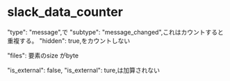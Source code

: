 # slack_data_counter

"type": "message",で
"subtype": "message_changed",これはカウントすると重複する。
"hidden": true,をカウントしない

"files": 要素のsize がbyte

"is_external": false,
"is_external": ture,は加算されない